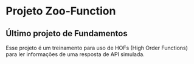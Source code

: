 # Projeto Zoo-Function
## Último projeto de Fundamentos

Esse projeto é um treinamento para uso de HOFs (High Order Functions) para ler informações de uma resposta de API simulada.
